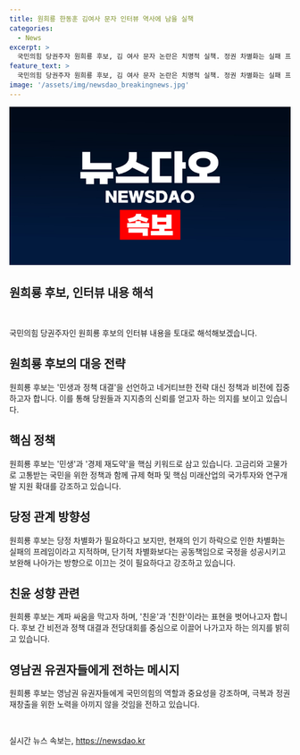 ```yaml
---
title: 원희룡 한동훈 김여사 문자 인터뷰 역사에 남을 실책
categories:
  - News
excerpt: >
  국민의힘 당권주자 원희룡 후보, 김 여사 문자 논란은 치명적 실책. 정권 차별화는 실패 프레임. 업윤 역할 다해 정권 창출 국민의힘 당 대표 선거에 출사표를 던진 원희룡 후보는 민생과 경제 재도약을 중심으로 정책 비전을 제시. 대통령 지지율 하락으로 인한 당정 관계 방향성 논란에 대해 인기 하락으로만 차별화하는 것은 실패적이라고 지적. 어대한 바람과 원팀풍의 증후가 나타나는 전당대회 기간, 앞으로의 대선 전략에 대한 기대로 관심 집중. 다양한 이슈에 대해 답하며 당 내부와 대통령과의 관계에서의 비판적 입장을 드러내며 협치의 중요성을 강조.
feature_text: >
  국민의힘 당권주자 원희룡 후보, 김 여사 문자 논란은 치명적 실책. 정권 차별화는 실패 프레임. 업윤 역할 다해 정권 창출 국민의힘 당 대표 선거에 출사표를 던진 원희룡 후보는 민생과 경제 재도약을 중심으로 정책 비전을 제시. 대통령 지지율 하락으로 인한 당정 관계 방향성 논란에 대해 인기 하락으로만 차별화하는 것은 실패적이라고 지적. 어대한 바람과 원팀풍의 증후가 나타나는 전당대회 기간, 앞으로의 대선 전략에 대한 기대로 관심 집중. 다양한 이슈에 대해 답하며 당 내부와 대통령과의 관계에서의 비판적 입장을 드러내며 협치의 중요성을 강조.
image: '/assets/img/newsdao_breakingnews.jpg'
---
```


<p><img src="/assets/img/newsdao_breakingnews.jpg" alt="firstkoreanews 속보" /></p>

<h2 data-ke-size="size26">원희룡 후보, 인터뷰 내용 해석</h2>

<p data-ke-size="size16">&nbsp;</p>

<p>국민의힘 당권주자인 원희룡 후보의 인터뷰 내용을 토대로 해석해보겠습니다. </p>

<h2 data-ke-size="size24">원희룡 후보의 대응 전략</h2>

<p data-ke-size="size16">원희룡 후보는 '민생과 정책 대결'을 선언하고 네거티브한 전략 대신 정책과 비전에 집중하고자 합니다. 이를 통해 당원들과 지지층의 신뢰를 얻고자 하는 의지를 보이고 있습니다.</p>

<h2 data-ke-size="size24">핵심 정책</h2>

<p data-ke-size="size16">원희룡 후보는 '민생'과 '경제 재도약'을 핵심 키워드로 삼고 있습니다. 고금리와 고물가로 고통받는 국민을 위한 정책과 함께 규제 혁파 및 핵심 미래산업의 국가투자와 연구개발 지원 확대를 강조하고 있습니다.</p>

<h2 data-ke-size="size24">당정 관계 방향성</h2>

<p data-ke-size="size16">원희룡 후보는 당정 차별화가 필요하다고 보지만, 현재의 인기 하락으로 인한 차별화는 실패의 프레임이라고 지적하며, 단기적 차별화보다는 공동책임으로 국정을 성공시키고 보완해 나아가는 방향으로 이끄는 것이 필요하다고 강조하고 있습니다.</p>

<h2 data-ke-size="size24">친윤 성향 관련</h2>

<p data-ke-size="size16">원희룡 후보는 계파 싸움을 막고자 하며, '친윤'과 '친한'이라는 표현을 벗어나고자 합니다. 후보 간 비전과 정책 대결과 전당대회를 중심으로 이끌어 나가고자 하는 의지를 밝히고 있습니다.</p>

<h2 data-ke-size="size24">영남권 유권자들에게 전하는 메시지</h2>

<p data-ke-size="size16">원희룡 후보는 영남권 유권자들에게 국민의힘의 역할과 중요성을 강조하며, 극복과 정권 재창출을 위한 노력을 아끼지 않을 것임을 전하고 있습니다.</p>

<p data-ke-size="size16">&nbsp;</p>
실시간 뉴스 속보는, <a href="https://newsdao.kr" rel="dofollow">https://newsdao.kr</a>


